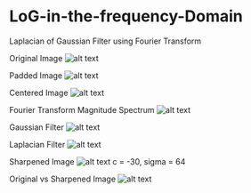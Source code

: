 # LoG-in-the-frequency-Domain
Laplacian of Gaussian Filter using Fourier Transform

Original Image
![alt text](https://github.com/hqdang/LoG-in-the-frequency-Domain/blob/master/city.jpg)

Padded Image
![alt text](https://github.com/hqdang/LoG-in-the-frequency-Domain/blob/master/city_gray_padded.jpg)

Centered Image
![alt text](https://github.com/hqdang/LoG-in-the-frequency-Domain/blob/master/city_centered_image.jpg)

Fourier Transform Magnitude Spectrum
![alt text](https://github.com/hqdang/LoG-in-the-frequency-Domain/blob/master/city_magnitude_spectrum.jpg)

Gaussian Filter
![alt text](https://github.com/hqdang/LoG-in-the-frequency-Domain/blob/master/city_gaussian_filter.jpg)

Laplacian Filter
![alt text](https://github.com/hqdang/LoG-in-the-frequency-Domain/blob/master/city_laplacian_filter.jpg)

Sharpened Image
![alt text](https://github.com/hqdang/LoG-in-the-frequency-Domain/blob/master/city_sharpened.jpg)
c = -30, sigma = 64

Original vs Sharpened Image
![alt text](https://github.com/hqdang/LoG-in-the-frequency-Domain/blob/master/city_original%20vs%20sharpened.jpg)
